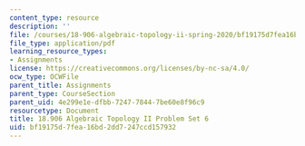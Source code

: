 ```yaml
---
content_type: resource
description: ''
file: /courses/18-906-algebraic-topology-ii-spring-2020/bf19175d7fea16bd2dd7247ccd157932_MIT18_906S20_pset6.pdf
file_type: application/pdf
learning_resource_types:
- Assignments
license: https://creativecommons.org/licenses/by-nc-sa/4.0/
ocw_type: OCWFile
parent_title: Assignments
parent_type: CourseSection
parent_uid: 4e299e1e-dfbb-7247-7844-7be60e8f96c9
resourcetype: Document
title: 18.906 Algebraic Topology II Problem Set 6
uid: bf19175d-7fea-16bd-2dd7-247ccd157932
---
```

